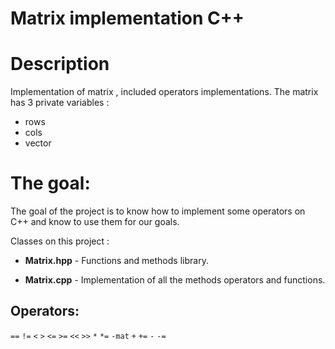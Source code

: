 # Matrix implementation C++

# Description
Implementation of matrix , included operators implementations.
The matrix has 3 private variables :
* rows
* cols
* vector <double>
  
# The goal:
  The goal of the project is to know how to implement some operators on C++ and know to use them for our goals.
  
Classes on this project :
                  
* **Matrix.hpp** - Functions and methods library.

* **Matrix.cpp** - Implementation of all the methods operators and functions.
                 
## Operators:
`==`
`!=`
`<`
`>`
`<=`
`>=`
`<<`
`>>`
`*`
`*=`
`-mat`
`+`
`+=`
`-`
`-=`

        
                 
